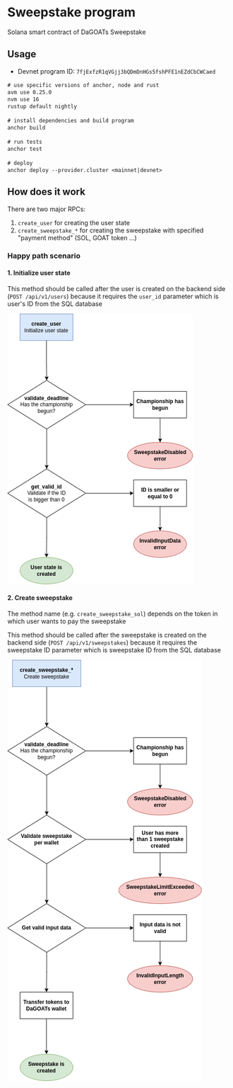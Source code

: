 # Sweepstake program

Solana smart contract of DaGOATs Sweepstake

## Usage

- Devnet program ID: `7fjExfzR1qVGjj3bQDmDnHGs5fshPFE1nEZdCbCWCaed`

```shell
# use specific versions of anchor, node and rust
avm use 0.25.0
nvm use 16
rustup default nightly

# install dependencies and build program
anchor build

# run tests
anchor test

# deploy
anchor deploy --provider.cluster <mainnet|devnet>
```

## How does it work

There are two major RPCs:

1. `create_user` for creating the user state
2. `create_sweepstake_*` for creating the sweepstake with specified "payment method" (SOL, GOAT token ...)

### Happy path scenario

#### 1. Initialize user state

This method should be called after the user is created on the backend side (`POST /api/v1/users`) because it requires the `user_id` parameter which is user's ID from the SQL database

![](assets/create_user.png)

#### 2. Create sweepstake

The method name (e.g. `create_sweepstake_sol`) depends on the token in which user wants to pay the sweepstake

This method should be called after the sweepstake is created on the backend side (`POST /api/v1/sweepstakes`) because it requires the sweepstake ID parameter which is sweepstake ID from the SQL database

![](assets/create_sweepstake.png)

